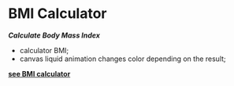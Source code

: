 # BMI Calculator 
***Calculate Body Mass Index***

- calculator BMI; 
- canvas liquid animation changes color depending on the result;


**[see BMI calculator](https://oljs.github.io/bmi-calculator/)**